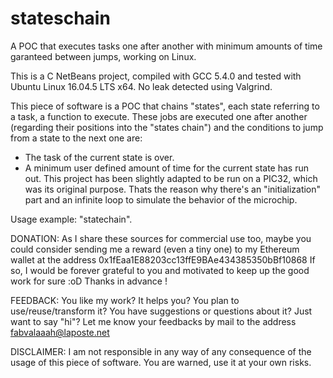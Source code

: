 # stateschain
A POC that executes tasks one after another with minimum amounts of time
garanteed between jumps, working on Linux.

This is a C NetBeans project, compiled with GCC 5.4.0 and tested with Ubuntu
Linux 16.04.5 LTS x64. No leak detected using Valgrind.

This piece of software is a POC that chains "states", each state referring to a
task, a function to execute. These jobs are executed one after another
(regarding their positions into the "states chain") and the conditions to jump
from a state to the next one are:
- The task of the current state is over.
- A minimum user defined amount of time for the current state has run out.
This project has been slightly adapted to be run on a PIC32, which was its
original purpose. Thats the reason why there's an "initialization" part and an
infinite loop to simulate the behavior of the microchip.

Usage example: "statechain".

DONATION:
As I share these sources for commercial use too, maybe you could consider
sending me a reward (even a tiny one) to my Ethereum wallet at the address
0x1fEaa1E88203cc13ffE9BAe434385350bBf10868
If so, I would be forever grateful to you and motivated to keep up the good work
for sure :oD Thanks in advance !

FEEDBACK:
You like my work? It helps you? You plan to use/reuse/transform it? You have
suggestions or questions about it? Just want to say "hi"? Let me know your
feedbacks by mail to the address fabvalaaah@laposte.net

DISCLAIMER:
I am not responsible in any way of any consequence of the usage of this piece of
software. You are warned, use it at your own risks.